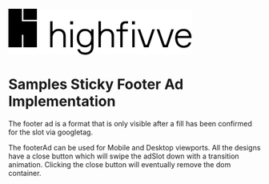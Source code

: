 ![Highfivve logo](../img/highfivve-logo.png)

# Samples Sticky Footer Ad Implementation

The footer ad is a format that is only visible after a fill has
been confirmed for the slot via googletag.

The footerAd can be used for Mobile and Desktop viewports. All the designs have a close button which will swipe the adSlot down
with a transition animation. Clicking the close button will eventually remove the dom container.

